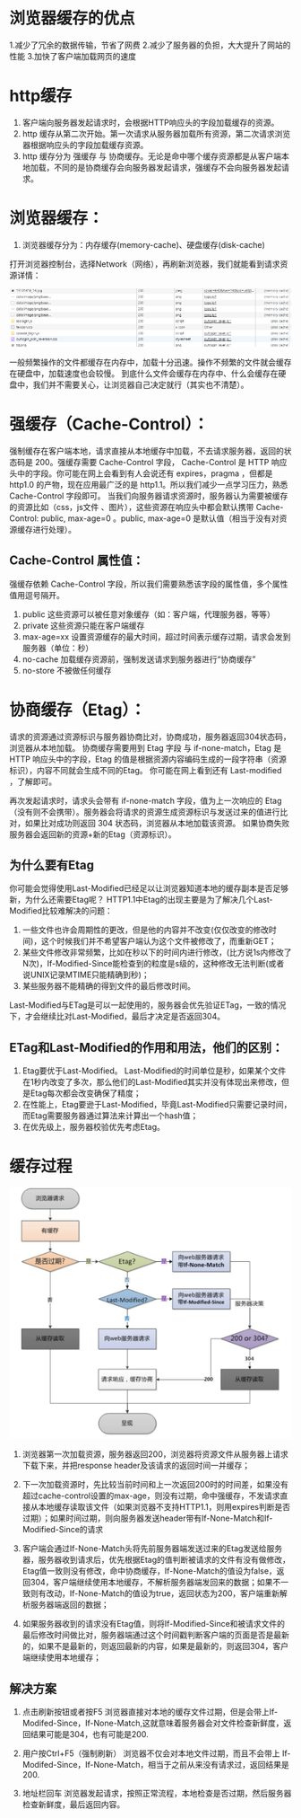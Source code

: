# 浏览器缓存的优点

1.减少了冗余的数据传输，节省了网费
2.减少了服务器的负担，大大提升了网站的性能
3.加快了客户端加载网页的速度

# http缓存

1. 客户端向服务器发起请求时，会根据HTTP响应头的字段加载缓存的资源。
2. http 缓存从第二次开始。第一次请求从服务器加载所有资源，第二次请求浏览器根据响应头的字段加载缓存资源。
3. http 缓存分为 强缓存 与 协商缓存。无论是命中哪个缓存资源都是从客户端本地加载，不同的是协商缓存会向服务器发起请求，强缓存不会向服务器发起请求。

# 浏览器缓存：
1. 浏览器缓存分为：内存缓存(memory-cache)、硬盘缓存(disk-cache)

打开浏览器控制台，选择Network（网络），再刷新浏览器，我们就能看到请求资源详情：

![](.img/2023-05-22-15-57-43.png)

一般频繁操作的文件都缓存在内存中，加载十分迅速。操作不频繁的文件就会缓存在硬盘中，加载速度也会较慢。
到底什么文件会缓存在内存中、什么会缓存在硬盘中，我们并不需要关心，让浏览器自己决定就行（其实也不清楚）。


# 强缓存（Cache-Control）：
强制缓存在客户端本地，请求直接从本地缓存中加载，不去请求服务器，返回的状态码是 200。强缓存需要 Cache-Control 字段， Cache-Control 是 HTTP 响应头中的字段。你可能在网上会看到有人会说还有 expires，pragma ，但都是 http1.0 的产物，现在应用最广泛的是 http1.1。所以我们减少一点学习压力，熟悉 Cache-Control 字段即可。
当我们向服务器请求资源时，服务器认为需要被缓存的资源比如（css，js文件 、图片），这些资源在响应头中都会默认携带 Cache-Control: public, max-age=0 。public, max-age=0 是默认值（相当于没有对资源缓存进行处理）。

## Cache-Control 属性值：
强缓存依赖 Cache-Control 字段，所以我们需要熟悉该字段的属性值，多个属性值用逗号隔开。
1. public           这些资源可以被任意对象缓存（如：客户端，代理服务器，等等）
2. private          这些资源只能在客户端缓存
3. max-age=xx       设置资源缓存的最大时间，超过时间表示缓存过期，请求会发到服务器（单位：秒）
4. no-cache         加载缓存资源前，强制发送请求到服务器进行“协商缓存”
5. no-store         不被做任何缓存
   

# 协商缓存（Etag）：
请求的资源通过资源标识与服务器协商比对，协商成功，服务器返回304状态码，浏览器从本地加载。
协商缓存需要用到 Etag 字段 与 if-none-match，Etag 是 HTTP 响应头中的字段，Etag 的值是根据资源内容编码生成的一段字符串（资源标识），内容不同就会生成不同的Etag。
你可能在网上看到还有 Last-modified ，了解即可。

再次发起请求时，请求头会带有 if-none-match 字段，值为上一次响应的 Etag（没有则不会携带）。服务器会将请求的资源生成资源标识与发送过来的值进行比对，如果比对成功则返回 304 状态码，浏览器从本地加载该资源。
如果协商失败服务器会返回新的资源+新的Etag（资源标识）。

## 为什么要有Etag
你可能会觉得使用Last-Modified已经足以让浏览器知道本地的缓存副本是否足够新，为什么还需要Etag呢？
HTTP1.1中Etag的出现主要是为了解决几个Last-Modified比较难解决的问题：

1. 一些文件也许会周期性的更改，但是他的内容并不改变(仅仅改变的修改时间)，这个时候我们并不希望客户端认为这个文件被修改了，而重新GET；
2. 某些文件修改非常频繁，比如在秒以下的时间内进行修改，(比方说1s内修改了N次)，If-Modified-Since能检查到的粒度是s级的，这种修改无法判断(或者说UNIX记录MTIME只能精确到秒)；
3. 某些服务器不能精确的得到文件的最后修改时间。
   
Last-Modified与ETag是可以一起使用的，服务器会优先验证ETag，一致的情况下，才会继续比对Last-Modified，最后才决定是否返回304。

## ETag和Last-Modified的作用和用法，他们的区别：

1. Etag要优于Last-Modified。
   Last-Modified的时间单位是秒，如果某个文件在1秒内改变了多次，那么他们的Last-Modified其实并没有体现出来修改，但是Etag每次都会改变确保了精度；
2. 在性能上，Etag要逊于Last-Modified，毕竟Last-Modified只需要记录时间，而Etag需要服务器通过算法来计算出一个hash值；
3. 在优先级上，服务器校验优先考虑Etag。

# 缓存过程

![](.img/2023-05-22-16-10-38.png)

1. 浏览器第一次加载资源，服务器返回200，浏览器将资源文件从服务器上请求下载下来，并把response header及该请求的返回时间一并缓存；
   
2. 下一次加载资源时，先比较当前时间和上一次返回200时的时间差，如果没有超过cache-control设置的max-age，则没有过期，命中强缓存，不发请求直接从本地缓存读取该文件（如果浏览器不支持HTTP1.1，则用expires判断是否过期）；如果时间过期，则向服务器发送header带有If-None-Match和If-Modified-Since的请求
   
3. 客户端会通过If-None-Match头将先前服务器端发送过来的Etag发送给服务器，服务器收到请求后，优先根据Etag的值判断被请求的文件有没有做修改，Etag值一致则没有修改，命中协商缓存，If-None-Match的值设为false，返回304，客户端继续使用本地缓存，不解析服务器端发回来的数据；如果不一致则有改动，If-None-Match的值设为true，返回状态为200，客户端重新解析服务器端返回的数据；
   
4. 如果服务器收到的请求没有Etag值，则将If-Modified-Since和被请求文件的最后修改时间做比对，服务器端通过这个时间戳判断客户端的页面是否是最新的，如果不是最新的，则返回最新的内容，如果是最新的，则返回304，客户端继续使用本地缓存；

## 解决方案

1. 点击刷新按钮或者按F5
浏览器直接对本地的缓存文件过期，但是会带上If-Modifed-Since，If-None-Match,这就意味着服务器会对文件检查新鲜度，返回结果可能是304，也有可能是200.

2. 用户按Ctrl+F5（强制刷新）
浏览器不仅会对本地文件过期，而且不会带上 If-Modifed-Since，If-None-Match，相当于之前从来没有请求过，返回结果是200.

3. 地址栏回车
浏览器发起请求，按照正常流程，本地检查是否过期，然后服务器检查新鲜度，最后返回内容。